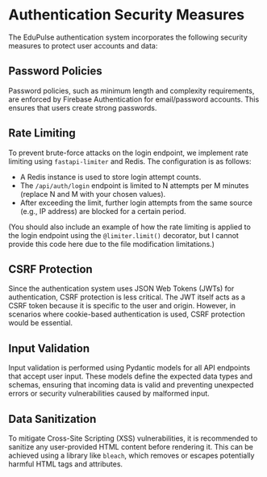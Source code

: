 # Authentication Security Measures

The EduPulse authentication system incorporates the following security measures to protect user accounts and data:

## Password Policies

Password policies, such as minimum length and complexity requirements, are enforced by Firebase Authentication for email/password accounts. This ensures that users create strong passwords.

## Rate Limiting

To prevent brute-force attacks on the login endpoint, we implement rate limiting using `fastapi-limiter` and Redis. The configuration is as follows:

*   A Redis instance is used to store login attempt counts.
*   The `/api/auth/login` endpoint is limited to N attempts per M minutes (replace N and M with your chosen values).
*   After exceeding the limit, further login attempts from the same source (e.g., IP address) are blocked for a certain period.

(You should also include an example of how the rate limiting is applied to the login endpoint using the `@limiter.limit()` decorator, but I cannot provide this code here due to the file modification limitations.)

## CSRF Protection

Since the authentication system uses JSON Web Tokens (JWTs) for authentication, CSRF protection is less critical. The JWT itself acts as a CSRF token because it is specific to the user and origin. However, in scenarios where cookie-based authentication is used, CSRF protection would be essential.

## Input Validation

Input validation is performed using Pydantic models for all API endpoints that accept user input. These models define the expected data types and schemas, ensuring that incoming data is valid and preventing unexpected errors or security vulnerabilities caused by malformed input.

## Data Sanitization

To mitigate Cross-Site Scripting (XSS) vulnerabilities, it is recommended to sanitize any user-provided HTML content before rendering it. This can be achieved using a library like `bleach`, which removes or escapes potentially harmful HTML tags and attributes.